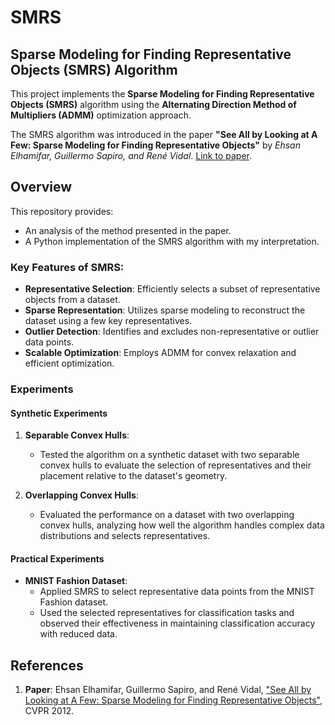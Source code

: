 # SMRS

## Sparse Modeling for Finding Representative Objects (SMRS) Algorithm

This project implements the **Sparse Modeling for Finding Representative Objects (SMRS)** algorithm using the **Alternating Direction Method of Multipliers (ADMM)** optimization approach.

The SMRS algorithm was introduced in the paper **"See All by Looking at A Few: Sparse Modeling for Finding Representative Objects"** by *Ehsan Elhamifar, Guillermo Sapiro, and René Vidal*. [Link to paper](https://ieeexplore.ieee.org/document/6247852).

## Overview

This repository provides:
- An analysis of the method presented in the paper.
- A Python implementation of the SMRS algorithm with my interpretation.

### Key Features of SMRS:
- **Representative Selection**: Efficiently selects a subset of representative objects from a dataset.
- **Sparse Representation**: Utilizes sparse modeling to reconstruct the dataset using a few key representatives.
- **Outlier Detection**: Identifies and excludes non-representative or outlier data points.
- **Scalable Optimization**: Employs ADMM for convex relaxation and efficient optimization.

### Experiments

#### Synthetic Experiments
1. **Separable Convex Hulls**: 
   - Tested the algorithm on a synthetic dataset with two separable convex hulls to evaluate the selection of representatives and their placement relative to the dataset's geometry.
   
2. **Overlapping Convex Hulls**: 
   - Evaluated the performance on a dataset with two overlapping convex hulls, analyzing how well the algorithm handles complex data distributions and selects representatives.

#### Practical Experiments
- **MNIST Fashion Dataset**:
   - Applied SMRS to select representative data points from the MNIST Fashion dataset.
   - Used the selected representatives for classification tasks and observed their effectiveness in maintaining classification accuracy with reduced data.


## References
1. **Paper**: Ehsan Elhamifar, Guillermo Sapiro, and René Vidal, ["See All by Looking at A Few: Sparse Modeling for Finding Representative Objects"](https://ieeexplore.ieee.org/document/6247852), CVPR 2012.

